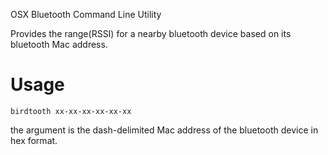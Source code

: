 OSX Bluetooth Command Line Utility

Provides the range(RSSI) for a nearby bluetooth device based on its bluetooth Mac address.

Usage
=====

`birdtooth xx-xx-xx-xx-xx-xx`

the argument is the dash-delimited Mac address of the bluetooth device in hex format.
